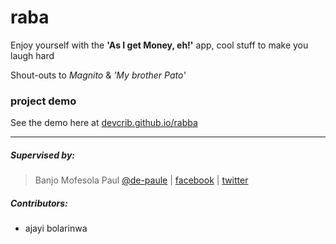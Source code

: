 # raba
Enjoy yourself with the **'As I get Money, eh!'** app, cool stuff to make you laugh hard

Shout-outs to *Magnito* & *'My brother Pato'*

### project demo
See the demo here at [devcrib.github.io/rabba](https://devcrib.github.io/rabba)

***

##### Supervised by:
>   Banjo Mofesola Paul [@de-paule](https://github.com/De-paule) | 
    [facebook](https://facebook.com/mofesolab) |
    [twitter](https://twitter.com/mpdepaule)

##### Contributors:
* ajayi bolarinwa 
